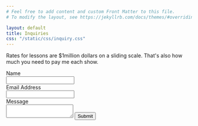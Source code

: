 ```yaml
---
# Feel free to add content and custom Front Matter to this file.
# To modify the layout, see https://jekyllrb.com/docs/themes/#overriding-theme-defaults

layout: default
title: Inquiries
css: "/static/css/inquiry.css"
---
```


<p>Rates for lessons are $1million dollars on a sliding scale. That's also how much you need to pay me each show.</p>

<form name="Inquiry-form" action="https://api.web3forms.com/submit" method="POST"  aria-label="Inquiries Form">
<input type="hidden" name="access_key" value="767548e7-7fbb-4061-9f4c-8808bebd5c42">
<input type="hidden" name="from_name" value="Ruth Garbus Website Form">
<input type="checkbox" name="botcheck" id="" style="display: none;">
    <div class="field-label">
        <label for="name">Name</label>
    </div>
    <input class="text-field" maxlength="256" name="name" data-name="name" placeholder="" type="text" id="name"
        required="">
    <div class="field-label">
        <label for="email">Email Address</label>
    </div>
    <input class="text-field" maxlength="256" name="email" data-name="email" placeholder="" type="email"
        id="email" required="">
    <div class="field-label">
        <label for="message">Message</label>
    </div>
    <textarea data-name="message" maxlength="5000" id="message" name="message" required="" placeholder=""
        class="text-field">
    </textarea>
    <input type="submit" data-wait="Please wait..." class="submit-button" value="Submit">
</form>